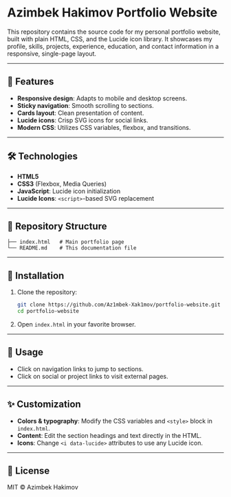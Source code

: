 # Azimbek Hakimov Portfolio Website

This repository contains the source code for my personal portfolio website, built with plain HTML, CSS, and the Lucide icon library. It showcases my profile, skills, projects, experience, education, and contact information in a responsive, single-page layout.

---

## 🚀 Features

* **Responsive design**: Adapts to mobile and desktop screens.
* **Sticky navigation**: Smooth scrolling to sections.
* **Cards layout**: Clean presentation of content.
* **Lucide icons**: Crisp SVG icons for social links.
* **Modern CSS**: Utilizes CSS variables, flexbox, and transitions.

---

## 🛠️ Technologies

* **HTML5**
* **CSS3** (Flexbox, Media Queries)
* **JavaScript**: Lucide icon initialization
* **Lucide Icons**: `<script>`-based SVG replacement

---

## 📂 Repository Structure

```
├── index.html   # Main portfolio page
└── README.md    # This documentation file
```

---

## 🔧 Installation

1. Clone the repository:

   ```bash
   git clone https://github.com/Az1mbek-Xak1mov/portfolio-website.git
   cd portfolio-website
   ```

2. Open `index.html` in your favorite browser.

---

## 🚦 Usage

* Click on navigation links to jump to sections.
* Click on social or project links to visit external pages.

---

## ✨ Customization

* **Colors & typography**: Modify the CSS variables and `<style>` block in `index.html`.
* **Content**: Edit the section headings and text directly in the HTML.
* **Icons**: Change `<i data-lucide>` attributes to use any Lucide icon.

---

## 📜 License

MIT © Azimbek Hakimov
